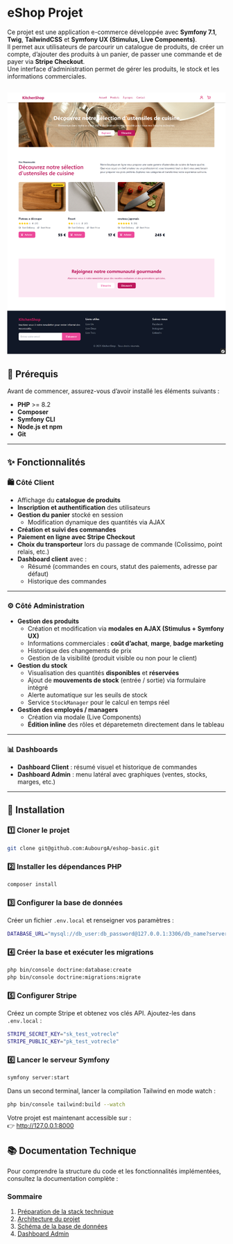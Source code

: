 # eShop Projet  

Ce projet est une application e-commerce développée avec **Symfony 7.1**, **Twig**, **TailwindCSS** et **Symfony UX (Stimulus, Live Components)**.  
Il permet aux utilisateurs de parcourir un catalogue de produits, de créer un compte, d’ajouter des produits à un panier, de passer une commande et de payer via **Stripe Checkout**.  
Une interface d’administration permet de gérer les produits, le stock et les informations commerciales.  

![Présentation de la page d'accueil](doc/images/homePage.png)
---

## 📌 Prérequis  

Avant de commencer, assurez-vous d’avoir installé les éléments suivants :  

- **PHP** >= 8.2  
- **Composer**  
- **Symfony CLI**  
- **Node.js et npm**  
- **Git**  

---

## ✨ Fonctionnalités  

### 🛍️ Côté Client  
- Affichage du **catalogue de produits**  
- **Inscription et authentification** des utilisateurs  
- **Gestion du panier** stocké en session  
  - Modification dynamique des quantités via AJAX  
- **Création et suivi des commandes**  
- **Paiement en ligne avec Stripe Checkout**  
- **Choix du transporteur** lors du passage de commande (Colissimo, point relais, etc.)  
- **Dashboard client** avec :  
  - Résumé (commandes en cours, statut des paiements, adresse par défaut)  
  - Historique des commandes  

---

### ⚙️ Côté Administration  
- **Gestion des produits**  
  - Création et modification via **modales en AJAX (Stimulus + Symfony UX)**  
  - Informations commerciales : **coût d’achat**, **marge**, **badge marketing**  
  - Historique des changements de prix  
  - Gestion de la visibilité (produit visible ou non pour le client)  
- **Gestion du stock**  
  - Visualisation des quantités **disponibles** et **réservées**  
  - Ajout de **mouvements de stock** (entrée / sortie) via formulaire intégré  
  - Alerte automatique sur les seuils de stock  
  - Service `StockManager` pour le calcul en temps réel  
- **Gestion des employés / managers**  
  - Création via modale (Live Components)  
  - **Édition inline** des rôles et déparetemetn directement dans le tableau  

---

### 📊 Dashboards  
- **Dashboard Client** : résumé visuel et historique de commandes  
- **Dashboard Admin** : menu latéral avec graphiques (ventes, stocks, marges, etc.)  

---

## 🚀 Installation  

### 1️⃣ Cloner le projet  
```sh
git clone git@github.com:AubourgA/eshop-basic.git
```

### 2️⃣ Installer les dépendances PHP  
```sh
composer install
```

### 3️⃣ Configurer la base de données  
Créer un fichier `.env.local` et renseigner vos paramètres :  

```sh
DATABASE_URL="mysql://db_user:db_password@127.0.0.1:3306/db_name?serverVersion=8.0"
```

### 4️⃣ Créer la base et exécuter les migrations  
```sh
php bin/console doctrine:database:create
php bin/console doctrine:migrations:migrate
```

### 5️⃣ Configurer Stripe  
Créez un compte Stripe et obtenez vos clés API. Ajoutez-les dans `.env.local` :  

```sh
STRIPE_SECRET_KEY="sk_test_votrecle"
STRIPE_PUBLIC_KEY="pk_test_votrecle"
```

### 6️⃣ Lancer le serveur Symfony  
```sh
symfony server:start
```

Dans un second terminal, lancer la compilation Tailwind en mode watch :  
```sh
php bin/console tailwind:build --watch
```

Votre projet est maintenant accessible sur :  
👉 http://127.0.0.1:8000  


## 📚 Documentation Technique

Pour comprendre la structure du code et les fonctionnalités implémentées, consultez la documentation complète :  

### Sommaire
1. [Préparation de la stack technique](doc/documentation.md#1️⃣-préparation-de-la-stack-technique)
2. [Architecture du projet](doc/documentation.md#2️⃣-architecture-du-projet)
3. [Schéma de la base de données](doc/documentation.md#3️⃣-schéma-de-la-base-de-données)
4. [Dashboard Admin](doc/documentation.md#4️⃣-dashboard-admin)

